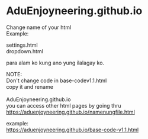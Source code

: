 # AduEnjoyneering.github.io

Change name of your html <br>
Example: <br>

settings.html <br>
dropdown.html <br>

para alam ko kung ano yung ilalagay ko. <br>

NOTE: <br>
Don't change code in base-codev1.1.html <br>
copy it and rename <br>
<br>
AduEnjoyneering.github.io <br>
you can access other html pages by going thru <br>
https://aduenjoyneering.github.io/namenungfile.html <br>

example: <br>
https://aduenjoyneering.github.io/base-code-v1.1.html
